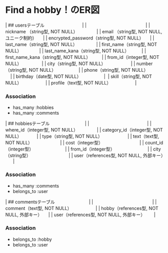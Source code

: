 # Find a hobby！のER図


| ## usersテーブル                              |
|                                               |
| nickname （string型, NOT NULL）               |
| email （string型, NOT NULL, ユニーク制約）     |
| encrypted_password（string型, NOT NULL）      |
| last_name（string型, NOT NULL）               |
| first_name（string型, NOT NULL）              |
| last_name_kana（string型, NOT NULL）          |
| first_name_kana（string型, NOT NULL）         |
| from_id（integer型, NOT NULL）                |
| city（string型, NOT NULL）                    |
| number（string型, NOT NULL）                  |
| phone（string型, NOT NULL）                   |
| birthday（date型, NOT NULL）                  | 
| skill（string型, NOT NULL）                   |
| profile（text型, NOT NULL）                   |


### Association

- has_many :hobbies
- has_many :comments

| ## hobbiesテーブル                            |
|                                              |
| where_id（integer型, NOT NULL）               |
| category_id（integer型, NOT NULL）            |
| type（string型, NOT NULL）                    |
| text（text型, NOT NULL）                      |
| cost（integer型）                             |
| count_id（integer型）                         |
| from_id（integer型）                          |
| city（string型）                              |
| user（references型, NOT NULL, 外部キー）       |


### Association

- has_many :comments
- belongs_to :user


| ## commentsテーブル                            |
|                                               |
| comment（text型, NOT NULL）                    |
| hobby（references型, NOT NULL, 外部キー）      |
| user（references型, NOT NULL, 外部キー）       |


### Association

- belongs_to :hobby
- belongs_to :user